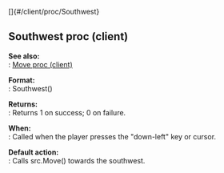 []{#/client/proc/Southwest}    
## Southwest proc (client)    
**See also:**    
:   [Move proc (client)](/ref/client/proc/Move/Move.md)    
<!-- -->    
**Format:**    
:   Southwest()    
<!-- -->    
**Returns:**    
:   Returns 1 on success; 0 on failure.    
<!-- -->    
**When:**    
:   Called when the player presses the \"down-left\" key or cursor.    
<!-- -->    
**Default action:**    
:   Calls src.Move() towards the southwest.  